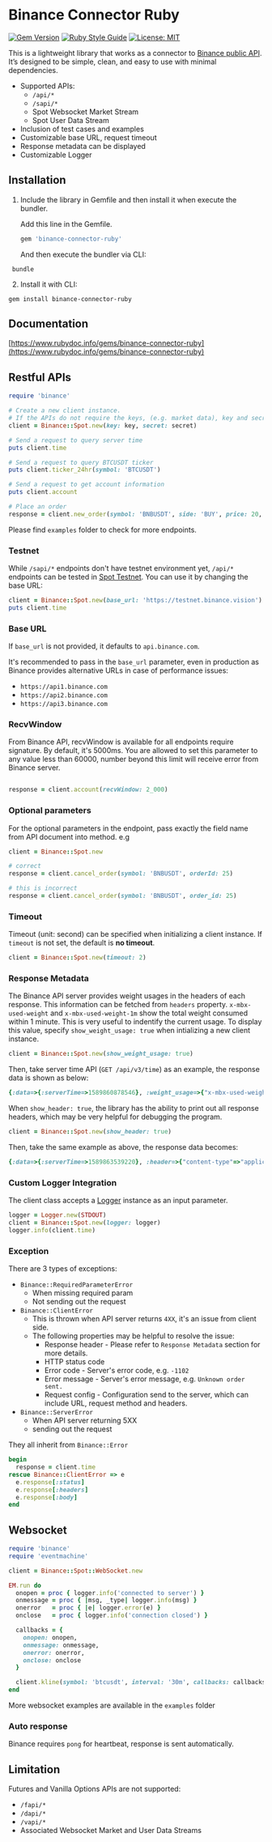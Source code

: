 # Binance Connector Ruby

[![Gem Version](https://badge.fury.io/rb/binance-connector-ruby.svg)](https://badge.fury.io/rb/binance-connector-ruby)
[![Ruby Style Guide](https://img.shields.io/badge/code_style-rubocop-brightgreen.svg)](https://github.com/rubocop-hq/rubocop)
[![License: MIT](https://img.shields.io/badge/License-MIT-yellow.svg)](https://opensource.org/licenses/MIT)

This is a lightweight library that works as a connector to [Binance public API](https://github.com/binance/binance-spot-api-docs). It’s designed to be simple, clean, and easy to use with minimal dependencies.

- Supported APIs:
    - `/api/*`
    - `/sapi/*`
    - Spot Websocket Market Stream
    - Spot User Data Stream
- Inclusion of test cases and examples
- Customizable base URL, request timeout
- Response metadata can be displayed
- Customizable Logger

## Installation

1. Include the library in Gemfile and then install it when execute the bundler.

	Add this line in the Gemfile.

	```ruby
	gem 'binance-connector-ruby'
	```

	And then execute the bundler via CLI:

  ```shell
   bundle
  ```
2. Install it with CLI:
  ```shell
  gem install binance-connector-ruby
  ```
## Documentation

[https://www.rubydoc.info/gems/binance-connector-ruby](https://www.rubydoc.info/gems/binance-connector-ruby)
## Restful APIs

```ruby
require 'binance'

# Create a new client instance.
# If the APIs do not require the keys, (e.g. market data), key and secret can be omitted.
client = Binance::Spot.new(key: key, secret: secret)

# Send a request to query server time
puts client.time

# Send a request to query BTCUSDT ticker
puts client.ticker_24hr(symbol: 'BTCUSDT')

# Send a request to get account information
puts client.account

# Place an order
response = client.new_order(symbol: 'BNBUSDT', side: 'BUY', price: 20, quantity: 1, type: 'LIMIT', timeInForce: 'GTC')
```


Please find `examples` folder to check for more endpoints.


### Testnet

While `/sapi/*` endpoints don't have testnet environment yet, `/api/*` endpoints can be tested in 
[Spot Testnet](https://testnet.binance.vision/). You can use it by changing the base URL:

```ruby
client = Binance::Spot.new(base_url: 'https://testnet.binance.vision')
puts client.time
```

### Base URL

If `base_url` is not provided, it defaults to `api.binance.com`.

It's recommended to pass in the `base_url` parameter, even in production as Binance provides alternative URLs in case of performance issues:

- `https://api1.binance.com`
- `https://api2.binance.com`
- `https://api3.binance.com`

### RecvWindow

From Binance API, recvWindow is available for all endpoints require signature. By default, it's 5000ms.
You are allowed to set this parameter to any value less than 60000, number beyond this limit will receive error from Binance server.
```ruby

response = client.account(recvWindow: 2_000)

```

### Optional parameters

For the optional parameters in the endpoint, pass exactly the field name from API document into method.
e.g

```ruby
client = Binance::Spot.new

# correct
response = client.cancel_order(symbol: 'BNBUSDT', orderId: 25)

# this is incorrect
response = client.cancel_order(symbol: 'BNBUSDT', order_id: 25)
```

### Timeout

Timeout (unit: second) can be specified when initializing a client instance. If `timeout` is not set, the default is **no timeout**.

```ruby
client = Binance::Spot.new(timeout: 2)
```

### Response Metadata

The Binance API server provides weight usages in the headers of each response. This information can be fetched from `headers` property. `x-mbx-used-weight` and `x-mbx-used-weight-1m` show the total weight consumed within 1 minute. This is very useful to indentify the current usage.
To display this value, specify `show_weight_usage: true` when intializing a new client instance.

```ruby
client = Binance::Spot.new(show_weight_usage: true)
```

Then, take server time API (`GET /api/v3/time`) as an example, the response data is shown as below:

```ruby
{:data=>{:serverTime=>1589860878546}, :weight_usage=>{"x-mbx-used-weight"=>"1", "x-mbx-used-weight-1m"=>"1"}}
```

When `show_header: true`, the library has the ability to print out all response headers, which may be very helpful for debugging the program.

```ruby
client = Binance::Spot.new(show_header: true)
```

Then, take the same example as above, the response data becomes:

```ruby
{:data=>{:serverTime=>1589863539220}, :header=>{"content-type"=>"application/json;charset=utf-8",...}}
```

### Custom Logger Integration

The client class accepts a [Logger](https://ruby-doc.org/stdlib-2.4.0/libdoc/logger/rdoc/Logger.html) instance as an input parameter.

```ruby
logger = Logger.new(STDOUT)
client = Binance::Spot.new(logger: logger)
logger.info(client.time)
```

### Exception

There are 3 types of exceptions:
- `Binance::RequiredParameterError`
  - When missing required param
  - Not sending out the request
- `Binance::ClientError`
  - This is thrown when API server returns `4XX`, it's an issue from client side.
  - The following properties may be helpful to resolve the issue:
    - Response header - Please refer to `Response Metadata` section for more details.
    - HTTP status code
    - Error code - Server's error code, e.g. `-1102`
    - Error message - Server's error message, e.g. `Unknown order sent.`
    - Request config - Configuration send to the server, which can include URL, request method and headers.
- `Binance::ServerError`
  - When API server returning 5XX
  - sending out the request

They all inherit from `Binance::Error`

```ruby
begin
  response = client.time
rescue Binance::ClientError => e
  e.response[:status]
  e.response[:headers]
  e.response[:body]
end
```

## Websocket

```ruby
require 'binance'
require 'eventmachine'

client = Binance::Spot::WebSocket.new

EM.run do
  onopen = proc { logger.info('connected to server') }
  onmessage = proc { |msg, _type| logger.info(msg) }
  onerror   = proc { |e| logger.error(e) }
  onclose   = proc { logger.info('connection closed') }

  callbacks = {
    onopen: onopen,
    onmessage: onmessage,
    onerror: onerror,
    onclose: onclose
  }

  client.kline(symbol: 'btcusdt', interval: '30m', callbacks: callbacks)
end
```

More websocket examples are available in the `examples` folder

### Auto response
Binance requires `pong` for heartbeat, response is sent automatically.

## Limitation

Futures and Vanilla Options APIs are not supported:

  - `/fapi/*`
  - `/dapi/*`
  - `/vapi/*`
  -  Associated Websocket Market and User Data Streams
